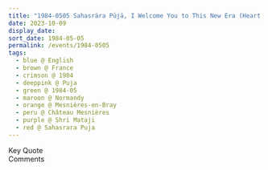 ```yaml
---
title: "1984-0505 Sahasrāra Pūjā, I Welcome You to This New Era (Heart Is the Pivotal Point for the Second Era and In the Second Era Now We Have to Have Compassion), Chapel, Château Mesnières, Mesnières-en-Bray (51 kms NE of Rouen), Normandy, France"
date: 2023-10-09
display_date: 
sort_date: 1984-05-05
permalink: /events/1984-0505
tags:
  - blue @ English
  - brown @ France
  - crimson @ 1984
  - deeppink @ Puja
  - green @ 1984-05
  - maroon @ Normandy
  - orange @ Mesnières-en-Bray
  - peru @ Château Mesnières
  - purple @ Shri Mataji
  - red @ Sahasrara Puja
---
```


<wave-list>
  <list-title color="green" width="75">Key Quote</list-title>
  <list-item color="BlanchedAlmond"  width="200"></list-item>
  <list-item color="Lavender"></list-item>
  <list-item color="BlanchedAlmond"></list-item>
</wave-list>

<br>

<wave-list>
  <list-title color="green" width="75">Comments</list-title>
  <list-item color="BlanchedAlmond"  width="200"></list-item>
  <list-item color="Lavender"></list-item>
  <list-item color="BlanchedAlmond"></list-item>
</wave-list>